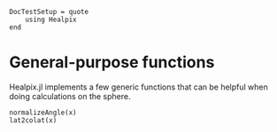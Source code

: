 ```@meta
DocTestSetup = quote
    using Healpix
end
```

# General-purpose functions

Healpix.jl implements a few generic functions that can be helpful when doing calculations on the sphere.

```@docs
normalizeAngle(x)
lat2colat(x)
```
